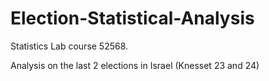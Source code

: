 # Election-Statistical-Analysis
Statistics Lab course 52568.

Analysis on the last 2 elections in Israel (Knesset 23 and 24)
